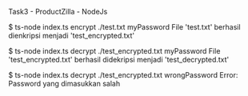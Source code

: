 Task3 - ProductZilla - NodeJs 


$ ts-node index.ts encrypt ./test.txt myPassword
File 'test.txt' berhasil dienkripsi menjadi 'test_encrypted.txt'

$ ts-node index.ts decrypt ./test_encrypted.txt myPassword
File 'test_encrypted.txt' berhasil didekripsi menjadi 'test_decrypted.txt'

$ ts-node index.ts decrypt ./test_encrypted.txt wrongPassword
Error: Password yang dimasukkan salah
